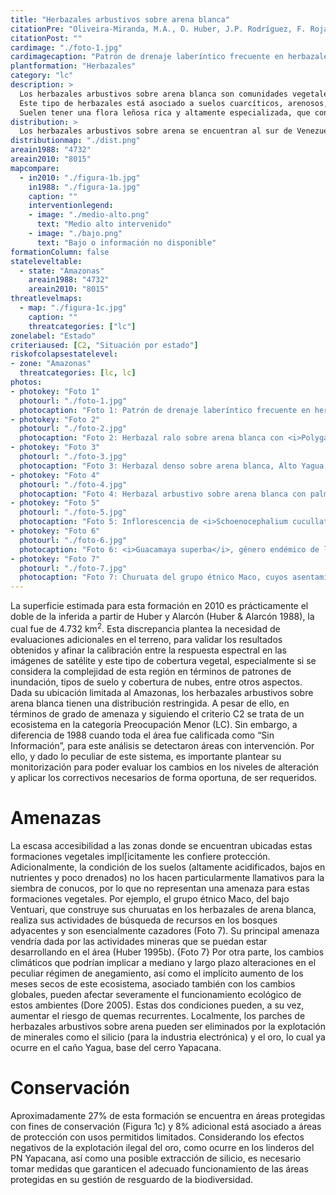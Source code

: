 ```yaml
---
title: "Herbazales arbustivos sobre arena blanca"
citationPre: "Oliveira-Miranda, M.A., O. Huber, J.P. Rodríguez, F. Rojas-Suárez, R. De Oliveira-Miranda, S. Zambrano-Martínez & G. Giraldo-Hernández, (eds) (2010). Herbazales arbustivos sobre arena blanca. Pp: 216-219. En: J.P. Rodríguez, F. Rojas- Suárez & D. Giraldo Hernández (eds.)."
citationPost: ""
cardimage: "./foto-1.jpg"
cardimagecaption: "Patrón de drenaje laberíntico frecuente en herbazales sobre arena blanca, Alto Yagua, estado Amazonas. <i>Otto Huber</i>"
plantformation: "Herbazales"
category: "lc"
description: >
  Los herbazales arbustivos sobre arena blanca son comunidades vegetales herbáceas y arbustivas particulares del Amazonas, que crecen sobre arenas cuarzosas blancas y están dominadas por hierbas de hoja ancha (Huber 1995c). Se encuentran en ambientes macrotérmicos (> 24°C) y de alta pluviosidad (> 1.400 mm).<br><br>
  Este tipo de herbazales está asociado a suelos cuarcíticos, arenosos, muy ácidos, profundos y pobres en nutrientes, que con frecuencia permanecen anegados por limitaciones en el drenaje (Foto 1) (Riina & Huber 2003). La cobertura vegetal es extremadamente variable, cambiando de penachos aislados de hierbas bajas (Foto 2) a densos prados de un metro o más de alto (Foto 3, Foto 4). En la mayoría de los casos, el género <i>Schoenocephalium</i> (Rapateaceae) conforma el principal componente herbáceo. <i>S. cucullatum</i> está más generalizada en el centro del estado Amazonas (Foto 5), mientras que <i>S. teretifolium</i> predomina en los prados del Guainia y bajo Casiquiare. Otros miembros de Rapateaceae frecuentemente encontrados en estos prados son los géneros <i>Monotrema</i> y <i>Cephalostemon</i>, así como la especie endémica <i>Guacamaya superba</i> (Foto 6) que crece con muchas otras plantas de las familias Xyridaceae (<i>Xyris, Abolboda</i>), Eriocaulaceae (<i>Syngonanthus, Paepalanthus, Eriocaulon</i>) y Cyperaceae (<i>Bulbostylis, Rhynchospora, Lagenocarpus</i>). Las gramíneas son escasas, representadas principalmente por algunas especies de <i>Panicum</i> y <i>Axonopus</i> y el bambusoide <i>Steyermarkochloa angustifolia</i> (Huber 1995c, Riina & Huber 2003).<br><br>
  Suelen tener una flora leñosa rica y altamente especializada, que consiste principalmente de arbustos bajos y subarbustos (frútices), entre cuyas especies hay numerosos endemismos (Foto 1) (Huber 1995c).
distribution: >
  Los herbazales arbustivos sobre arena se encuentran al sur de Venezuela y se ubican principalmente a lo largo del medio y bajo Ventuari, el bajo Casiquiare y los ríos Atabapo y Guainía, en Amazonas (Figura 1 y Tabla 1). Ocupan una extensión aproximada de 8.083 km<sup>2</sup>, que representan 0,9% de la superficie de Venezuela. Desde el punto de vista de los paisajes vegetales, se encuentran esencialmente en la penillanura de los ríos Ventuari y Casiquiare. Por ser una formación definida por condiciones edáficas, su distribución es fragmentada, así como otras del sur de Venezuela (Figura 1).
distributionmap: "./dist.png"
areain1988: "4732"
areain2010: "8015"
mapcompare:
  - in2010: "./figura-1b.jpg"
    in1988: "./figura-1a.jpg"
    caption: ""
    interventionlegend:
    - image: "./medio-alto.png"
      text: "Medio alto intervenido"
    - image: "./bajo.png"
      text: "Bajo o información no disponible"
formationColumn: false
stateleveltable:
  - state: "Amazonas"
    areain1988: "4732"
    areain2010: "8015"
threatlevelmaps:
  - map: "./figura-1c.jpg"
    caption: ""
    threatcategories: ["lc"]
zonelabel: "Estado"
criteriaused: [C2, "Situación por estado"]
riskofcolapsestatelevel:
- zone: "Amazonas"
  threatcategories: [lc, lc]
photos:
- photokey: "Foto 1"
  photourl: "./foto-1.jpg"
  photocaption: "Foto 1: Patrón de drenaje laberíntico frecuente en herbazales sobre arena blanca, Alto Yagua, estado Amazonas. <i>Otto Huber</i>"
- photokey: "Foto 2"
  photourl: "./foto-2.jpg"
  photocaption: "Foto 2: Herbazal ralo sobre arena blanca con <i>Polygala</i> sp. (flores fucsia), <i>Xyris</i> sp. y <i>Rhynchospora</i> sp., Alto Yagua, estado Amazonas. <i>Otto Huber</i>"
- photokey: "Foto 3"
  photourl: "./foto-3.jpg"
  photocaption: "Foto 3: Herbazal denso sobre arena blanca, Alto Yagua, estado Amazonas. <i>Otto Huber</i>"
- photokey: "Foto 4"
  photourl: "./foto-4.jpg"
  photocaption: "Foto 4: Herbazal arbustivo sobre arena blanca con palma <i>Leopoldinia</i>, Ucata, río Orinoco, estado Amazonas. <i>Gustavo Romero</i>"
- photokey: "Foto 5"
  photourl: "./foto-5.jpg"
  photocaption: "Foto 5: Inflorescencia de <i>Schoenocephalium cucullatum</i>, especie más común de los herbazales de arena blanca, estado Amazonas. <i>Otto Huber</i>"
- photokey: "Foto 6"
  photourl: "./foto-6.jpg"
  photocaption: "Foto 6: <i>Guacamaya superba</i>, género endémico de las Rapateaceae en herbazales de arena blanca. <i>Otto Huber</i>"
- photokey: "Foto 7"
  photourl: "./foto-7.jpg"
  photocaption: "Foto 7: Churuata del grupo étnico Maco, cuyos asentamientos están en los herbazales. <i>Otto Huber</i>"
---
```

La superficie estimada para esta formación en 2010 es prácticamente el doble de la inferida a partir de Huber y Alarcón (Huber & Alarcón 1988), la cual fue de 4.732 km<sup>2</sup>. Esta discrepancia plantea la necesidad de evaluaciones adicionales en el terreno, para validar los resultados obtenidos y afinar la calibración entre la respuesta espectral en las imágenes de satélite y este tipo de cobertura vegetal, especialmente si se considera la complejidad de esta región en términos de patrones de inundación, tipos de suelo y cobertura de nubes, entre otros aspectos. Dada su ubicación limitada al Amazonas, los herbazales arbustivos sobre arena blanca tienen una distribución restringida. A pesar de ello, en términos de grado de amenaza y siguiendo el criterio C2 se trata de un ecosistema en la categoría Preocupación Menor (LC). Sin embargo, a diferencia de 1988 cuando toda el área fue calificada como “Sin Información”, para este análisis se detectaron áreas con intervención. Por ello, y dado lo peculiar de este sistema, es importante plantear su monitorización para poder evaluar los cambios en los niveles de alteración y aplicar los correctivos necesarios de forma oportuna, de ser requeridos.

# Amenazas

La escasa accesibilidad a las zonas donde se encuentran ubicadas estas formaciones vegetales impl[icitamente les confiere protección. Adicionalmente, la condición de los suelos (altamente acidificados, bajos en nutrientes y poco drenados) no los hacen particularmente llamativos para la siembra de conucos, por lo que no representan una amenaza para estas formaciones vegetales. Por ejemplo, el grupo étnico Maco, del bajo Ventuari, que construye sus churuatas en los herbazales de arena blanca, realiza sus actividades de búsqueda de recursos en los bosques adyacentes y son esencialmente cazadores (Foto 7). Su principal amenaza vendría dada por las actividades mineras que se puedan estar desarrollando en el área (Huber 1995b).
{Foto 7}
Por otra parte, los cambios climáticos que podrían implicar a mediano y largo plazo alteraciones en el peculiar régimen de anegamiento, así como el implícito aumento de los meses secos de este ecosistema, asociado también con los cambios globales, pueden afectar severamente el funcionamiento ecológico de estos ambientes (Dore 2005). Estas dos condiciones pueden, a su vez, aumentar el riesgo de quemas recurrentes. Localmente, los parches de herbazales arbustivos sobre arena pueden ser eliminados por la explotación de minerales como el silicio (para la industria electrónica) y el oro, lo cual ya ocurre en el caño Yagua, base del cerro Yapacana.

# Conservación

Aproximadamente 27% de esta formación se encuentra en áreas protegidas con fines de conservación (Figura 1c) y 8% adicional está asociado a áreas de protección con usos permitidos limitados. Considerando los efectos negativos de la explotación ilegal del oro, como ocurre en los linderos del PN Yapacana, así como una posible extracción de silicio, es necesario tomar medidas que garanticen el adecuado funcionamiento de las áreas protegidas en su gestión de resguardo de la biodiversidad.
